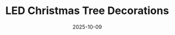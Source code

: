 ---
title: LED Christmas Tree Decorations
date: 2025-10-09
publish_on: "2025-10-09"
summary: A modern 3D-printed LED Christmas tree décor piece with twinkling multicolor or warm white lights, perfect for adding a festive glow to desks, mantles, or holiday displays.
tags: [Holiday, LED, PLA]
photos: ["/assets/img/led-tree-1.png"]
category: Holiday
detail: >
  These minimalist 3D-printed LED Christmas tree decorations blend modern design with cozy holiday ambiance — featuring clean geometric silhouettes illuminated by an internal LED strip. Available in twinkling multicolor or soft warm-white lighting, each tree casts a gentle festive glow without feeling flashy or overwhelming. Printed in durable PLA with a weighted base for stability, it’s an effortless accent for mantles, desks, nightstands, shelves, or windowsills. A contemporary upgrade from traditional décor — simple, elegant, and perfect for creating holiday atmosphere in both modern and classic spaces.
announce_title: "Available for purchase at the Wentzville Liberty Holiday Bazaar"
announce_text:  |
  <p>We'll have these LED Christmas Trees available at the **Wentzville Liberty Holiday Bazaar** on November 8, 2025. Please stop by and check them out!</p>
  <p>**Price: $25**</p>
  <p></p>
  <p>Wentzville Liberty Holiday Bazaar</p>
  <p>November 8, 2025 9am - 3pm</p>
  <p>Liberty High School - 2275 Sommers Rd, Lake St. Louis, MO 63367</p>
announce_link_url: "https://www.wsdlibertyband.com/holiday-bazaar"
announce_link_label: "Event details"
announce_start: "2025-10-01"   # optional; show on/after this date
announce_end:   "2025-11-09"   # optional; hide after this date
---